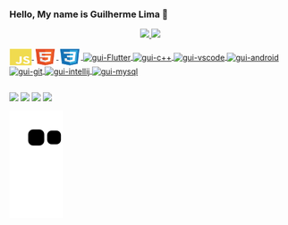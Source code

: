 ### Hello, My name is Guilherme Lima 👋



<div align="center">
  <a href="https://github.com/GuiDev182">
  <img height="180em" src="https://github-readme-stats.vercel.app/api?username=GuiDev182&show_icons=true&theme=dracula&include_all_commits=true&count_private=true"/>
  <img height="180em" src="https://github-readme-stats.vercel.app/api/top-langs/?username=GuiDev182&layout=compact&langs_count=7&theme=dracula"/>
</div>
  <div style="display: inline_block"><br>
  <img align="center" alt="gui-Js" height="30" width="40" src="https://raw.githubusercontent.com/devicons/devicon/master/icons/javascript/javascript-plain.svg">
  <img align="center" alt="gui-HTML" height="30" width="40" src="https://raw.githubusercontent.com/devicons/devicon/master/icons/html5/html5-original.svg">
  <img align="center" alt="gui-CSS" height="30" width="40" src="https://raw.githubusercontent.com/devicons/devicon/master/icons/css3/css3-original.svg">
  <img align="center" alt="gui-Flutter" height="30" width="40" src="https://cdn.jsdelivr.net/gh/devicons/devicon/icons/flutter/flutter-original.svg">
  <img align="center" alt="gui-c++" height="30" width="40" src="https://cdn.jsdelivr.net/gh/devicons/devicon/icons/cplusplus/cplusplus-original.svg">
  <img align="center" alt="gui-vscode" height="30" width="40" src="https://cdn.jsdelivr.net/gh/devicons/devicon/icons/vscode/vscode-original.svg">
  <img align="center" alt="gui-android" height="30" width="40" src="https://cdn.jsdelivr.net/gh/devicons/devicon/icons/android/android-plain.svg">
  <img align="center" alt="gui-git" height="30" width="40" src="https://cdn.jsdelivr.net/gh/devicons/devicon/icons/git/git-original.svg">
  <img align="center" alt="gui-intellij" height="100" width="100" src="https://cdn.jsdelivr.net/gh/devicons/devicon/icons/intellij/intellij-original-wordmark.svg">
  <img align="center" alt="gui-mysql" height="60" width="60" src="https://cdn.jsdelivr.net/gh/devicons/devicon/icons/mysql/mysql-original-wordmark.svg"> 
  
         
</div>
    
   ##
    
   <div> 
  <a href="https://www.instagram.com/guilherme_lima_29/" target="_blank"><img src="https://img.shields.io/badge/-Instagram-%23E4405F?style=for-the-badge&logo=instagram&logoColor=white" target="_blank"></a>
 	<a href="https://discord.gg/k5Jk9RWf" target="_blank"><img src="https://img.shields.io/badge/Discord-7289DA?style=for-the-badge&logo=discord&logoColor=white" target="_blank"></a> 
  <a href = "mailto:guilhermesemusa@gmail.com"><img src="https://img.shields.io/badge/-Gmail-%23333?style=for-the-badge&logo=gmail&logoColor=white" target="_blank"></a>
  <a href="https://www.linkedin.com/in/guilherme-lima-732b7683/" target="_blank"><img src="https://img.shields.io/badge/-LinkedIn-%230077B5?style=for-the-badge&logo=linkedin&logoColor=white" target="_blank"></a>

     
  ![Snake animation](https://github.com/GuiDev182/GuiDev182/blob/output/github-contribution-grid-snake.svg)
